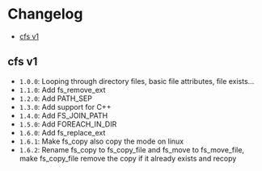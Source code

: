 # Changelog
* [cfs v1](#cfs-v1)

## cfs v1
- `1.0.0`: Looping through directory files, basic file attributes, file exists...
- `1.1.0`: Add fs_remove_ext
- `1.2.0`: Add PATH_SEP
- `1.3.0`: Add support for C++
- `1.4.0`: Add FS_JOIN_PATH
- `1.5.0`: Add FOREACH_IN_DIR
- `1.6.0`: Add fs_replace_ext
- `1.6.1`: Make fs_copy also copy the mode on linux
- `1.6.2`: Rename fs_copy to fs_copy_file and fs_move to fs_move_file, make fs_copy_file remove
           the copy if it already exists and recopy

